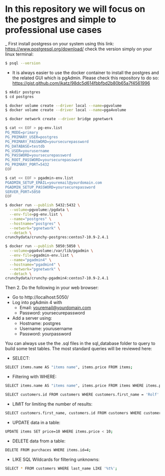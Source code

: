 # In this repository we will focus on the postgres and simple to professional use cases

_ First install postgress on your system using this link: 
https://www.postgresql.org/download/
check the version simply on your linux terminal: 
```bash
$ psql --version
```
- It is always easier to use the docker container to install the postgres and the related GUI which is pgAdmin.
Please check this repository to do so: https://gist.github.com/jkatz/98dc5d614fbbfbd2b80b65a7f4561996
```bash
$ mkdir postgres
$ cd postgres

$ docker volume create --driver local --name=pgvolume
$ docker volume create --driver local --name=pga4volume

$ docker network create --driver bridge pgnetwork

$ cat << EOF > pg-env.list
PG_MODE=primary
PG_PRIMARY_USER=postgres
PG_PRIMARY_PASSWORD=yoursecurepassword
PG_DATABASE=testdb
PG_USER=yourusername
PG_PASSWORD=yoursecurepassword
PG_ROOT_PASSWORD=yoursecurepassword
PG_PRIMARY_PORT=5432
EOF

$ cat << EOF > pgadmin-env.list
PGADMIN_SETUP_EMAIL=youremail@yourdomain.com
PGADMIN_SETUP_PASSWORD=yoursecurepassword
SERVER_PORT=5050
EOF

$ docker run --publish 5432:5432 \
  --volume=pgvolume:/pgdata \
  --env-file=pg-env.list \
  --name="postgres" \
  --hostname="postgres" \
  --network="pgnetwork" \
  --detach \
crunchydata/crunchy-postgres:centos7-10.9-2.4.1

$ docker run --publish 5050:5050 \
  --volume=pga4volume:/var/lib/pgadmin \
  --env-file=pgadmin-env.list \
  --name="pgadmin4" \
  --hostname="pgadmin4" \
  --network="pgnetwork" \
  --detach \
crunchydata/crunchy-pgadmin4:centos7-10.9-2.4.1
```
Then 2.  Do the following in your web browser:
- Go to http://localhost:5050/
- Log into pgAdmin 4 with
    - Email: youremail@yourdomain.com
    - Password: yoursecurepassword
- Add a server using:
    - Hostname: postgres
    - Username: yourusername
    - Password: yourpassword
    
You can always use the the .sql files in the sql_database folder to query to build some test tables.
The most standard queries will be reviewed here:
- SELECT:
```bash
SELECT items.name AS "items name", items.price FROM items;
``` 
- Filtering with WHERE:
```bash
SELECT items.name AS "items name", items.price FROM items WHERE items.price > 10;
``` 
```bash
SELECT customers.id FROM customers WHERE customers.first_name = 'Rolf' OR customers.last_name = 'Watson';
``` 
- LIMIT for limiting the number of results:
```bash
SELECT customers.first_name, customers.id FROM customers WHERE customers.first_name = 'Rolf' OR customers.last_name = 'Watson' LIMIT 1;
``` 
- UPDATE data in a table:
```bash
UPDATE items SET price=10 WHERE items.price < 10;
``` 
- DELETE data from a table:
```bash
DELETE FROM purchaces WHERE items.id=4;
``` 
- LIKE SQL Wildcards for filtering unknowns:
```bash
SELECT * FROM customers WHERE last_name LIKE '%t%'; 
``` 